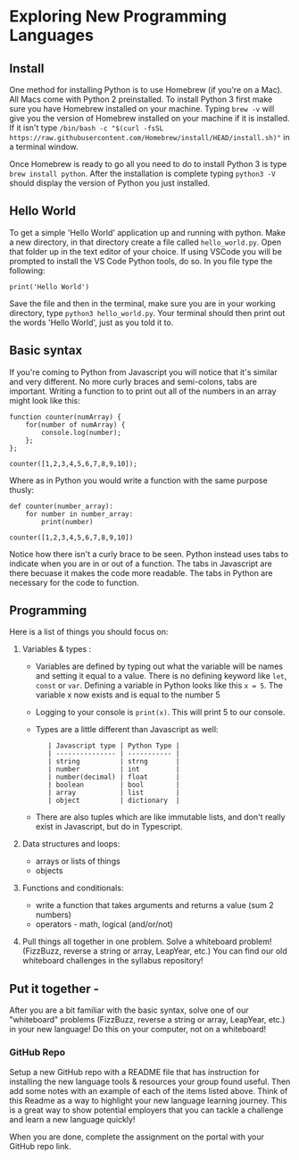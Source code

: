# Exploring New Programming Languages

## Install

One method for installing Python is to use Homebrew (if you're on a Mac). All Macs come with Python 2 preinstalled. To install Python 3 first make sure you have Homebrew installed on your machine. Typing `brew -v` will give you the version of Homebrew installed on your machine if it is installed. If it isn't type `/bin/bash -c "$(curl -fsSL https://raw.githubusercontent.com/Homebrew/install/HEAD/install.sh)"` in a terminal window.

Once Homebrew is ready to go all you need to do to install Python 3 is type `brew install python`. After the installation is complete typing `python3 -V` should display the version of Python you just installed.

## Hello World

To get a simple 'Hello World' application up and running with python. Make a new directory, in that directory create a file called `hello_world.py`. Open that folder up in the text editor of your choice. If using VSCode you will be prompted to install the VS Code Python tools, do so. In you file type the following:

`print('Hello World')`

Save the file and then in the terminal, make sure you are in your working directory, type `python3 hello_world.py`. Your terminal should then print out the words 'Hello World', just as you told it to.

## Basic syntax

If you're coming to Python from Javascript you will notice that it's similar and very different. No more curly braces and semi-colons, tabs are important. Writing a function to to print out all of the numbers in an array might look like this:

```
function counter(numArray) {
    for(number of numArray) {
        console.log(number);
    };
};

counter([1,2,3,4,5,6,7,8,9,10]);
```

Where as in Python you would write a function with the same purpose thusly:

```
def counter(number_array):
    for number in number_array:
        print(number)

counter([1,2,3,4,5,6,7,8,9,10])
```

Notice how there isn't a curly brace to be seen. Python instead uses tabs to indicate when you are in or out of a function. The tabs in Javascript are there becuase it makes the code more readable. The tabs in Python are necessary for the code to function.

## Programming

Here is a list of things you should focus on:

1. Variables & types :

   - Variables are defined by typing out what the variable will be names and setting it equal to a value. There is no defining keyword like `let`, `const` or `var`. Defining a variable in Python looks like this `x = 5`. The variable x now exists and is equal to the number 5
   - Logging to your console is `print(x)`. This will print 5 to our console.
   - Types are a little different than Javascript as well:

            | Javascript type | Python Type |
            | --------------- | ----------- |
            | string          | strng       |
            | number          | int         |
            | number(decimal) | float       |
            | boolean         | bool        |
            | array           | list        |
            | object          | dictionary  |

    - There are also tuples which are like immutable lists, and don't really exist in Javascript, but do in Typescript.

2. Data structures and loops:

   - arrays or lists of things
   - objects

3. Functions and conditionals:

   - write a function that takes arguments and returns a value (sum 2 numbers)
   - operators - math, logical (and/or/not)

4. Pull things all together in one problem. Solve a whiteboard problem! (FizzBuzz, reverse a string or array, LeapYear, etc.) You can find our old whiteboard challenges in the syllabus repository!

## Put it together -

After you are a bit familiar with the basic syntax, solve one of our "whiteboard" problems (FizzBuzz, reverse a string or array, LeapYear, etc.) in your new language! Do this on your computer, not on a whiteboard!

### GitHub Repo

Setup a new GitHub repo with a README file that has instruction for installing the new language tools & resources your group found useful. Then add some notes with an example of each of the items listed above. Think of this Readme as a way to highlight your new language learning journey. This is a great way to show potential employers that you can tackle a challenge and learn a new language quickly!

When you are done, complete the assignment on the portal with your GitHub repo link.
